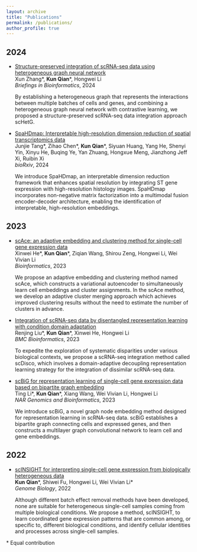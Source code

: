 ```yaml
---
layout: archive
title: "Publications"
permalink: /publications/
author_profile: true
---
```


## 2024
* [Structure-preserved integration of scRNA-seq data using heterogeneous graph neural network](https://academic.oup.com/bib/advance-article/doi/10.1093/bib/bbae538/7833674)<br>Xun Zhang\*, **Kun Qian**\*, Hongwei Li<br>*Briefings in Bioinformatics*, 2024 

  By establishing a heterogeneous graph that represents the interactions between multiple batches of cells and genes, and combining a heterogeneous graph neural network with contrastive learning, we proposed a structure-preserved scRNA-seq data integration approach scHetG.

* [SpaHDmap: Interpretable high-resolution dimension reduction of spatial transcriptomics data](https://www.biorxiv.org/content/10.1101/2024.09.12.612666v3)<br>
  Junjie Tang\*, Zihao Chen\*, **Kun Qian**\*, Siyuan Huang, Yang He, Shenyi Yin, Xinyu He, Buqing Ye, Yan Zhuang, Hongxue Meng, Jianzhong Jeff Xi, Ruibin Xi<br>
  *bioRxiv*, 2024
  
  We introduce SpaHDmap, an interpretable dimension reduction framework that enhances spatial resolution by integrating ST gene expression with high-resolution histology images. SpaHDmap incorporates non-negative matrix factorization into a multimodal fusion encoder-decoder architecture, enabling the identification of interpretable, high-resolution embeddings.

## 2023
* [scAce: an adaptive embedding and clustering method for single-cell gene expression data](https://doi.org/10.1093/bioinformatics/btac348)<br>
  Xinwei He\*, **Kun Qian**\*, Ziqian Wang, Shirou Zeng, Hongwei Li, Wei Vivian Li<br>
  *Bioinformatics*, 2023
  
  We propose an adaptive embedding and clustering method named scAce, which constructs a variational autoencoder to simultaneously learn cell embeddings and cluster assignments. In the scAce method, we develop an adaptive cluster merging approach which achieves improved clustering results without the need to estimate the number of clusters in advance.
  
* [Integration of scRNA-seq data by disentangled representation learning with condition domain adaptation](https://bmcbioinformatics.biomedcentral.com/articles/10.1186/s12859-024-05706-9)<br>Renjing Liu\*, **Kun Qian**\*, Xinwei He, Hongwei Li<br>*BMC Bioinformatics*, 2023

  To expedite the exploration of systematic disparities under various biological contexts, we propose a scRNA-seq integration method called scDisco, which involves a domain-adaptive decoupling representation learning strategy for the integration of dissimilar scRNA-seq data.

* [scBiG for representation learning of single-cell gene expression data based on bipartite graph embedding](https://academic.oup.com/nargab/article/6/1/lqae004/7513703)<br>Ting Li\*, **Kun Qian**\*, Xiang Wang, Wei Vivian Li, Hongwei Li<br>*NAR Genomics and Bioinformatics*, 2023

  We introduce scBiG, a novel graph node embedding method designed for representation learning in scRNA-seq data. scBiG establishes a bipartite graph connecting cells and expressed genes, and then constructs a multilayer graph convolutional network to learn cell and gene embeddings.

## 2022
* [scINSIGHT for interpreting single-cell gene expression from biologically heterogeneous data<br>](https://genomebiology.biomedcentral.com/articles/10.1186/s13059-022-02649-3)**Kun Qian**\*, Shiwei Fu, Hongwei Li, Wei Vivian Li\*<br>*Genome Biology*, 2022

  Although different batch effect removal methods have been developed, none are suitable for heterogeneous single-cell samples coming from multiple biological conditions. We propose a method, scINSIGHT, to learn coordinated gene expression patterns that are common among, or specific to, different biological conditions, and identify cellular identities and processes across single-cell samples.

\* Equal contribution